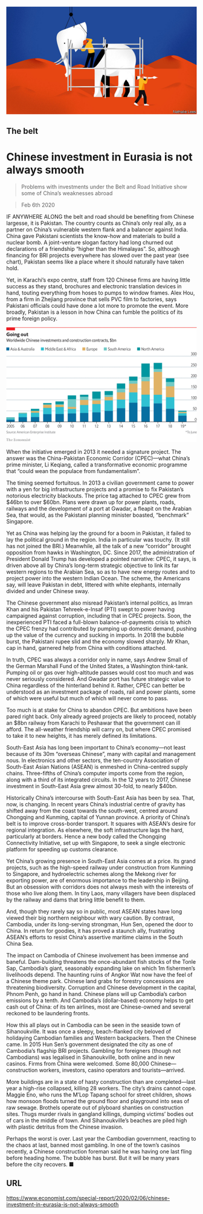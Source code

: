 ![](./images/20200208_SRD002.jpg)

## The belt

# Chinese investment in Eurasia is not always smooth

> Problems with investments under the Belt and Road Initiative show some of China’s weaknesses abroad

> Feb 6th 2020

 IF ANYWHERE ALONG the belt and road should be benefiting from Chinese largesse, it is Pakistan. The country counts as China’s only real ally, as a partner on China’s vulnerable western flank and a balancer against India. China gave Pakistani scientists the know-how and materials to build a nuclear bomb. A joint-venture slogan factory had long churned out declarations of a friendship “higher than the Himalayas”. So, although financing for BRI projects everywhere has slowed over the past year (see chart), Pakistan seems like a place where it should naturally have taken hold.

Yet, in Karachi’s expo centre, staff from 120 Chinese firms are having little success as they stand, brochures and electronic translation devices in hand, touting everything from hoses to pumps to window frames. Alex Hou, from a firm in Zhejiang province that sells PVC film to factories, says Pakistani officials could have done a lot more to promote the event. More broadly, Pakistan is a lesson in how China can fumble the politics of its prime foreign policy.



![](./images/20200208_SRC072.png)

When the initiative emerged in 2013 it needed a signature project. The answer was the China-Pakistan Economic Corridor (CPEC)—what China’s prime minister, Li Keqiang, called a transformative economic programme that “could wean the populace from fundamentalism”.

The timing seemed fortuitous. In 2013 a civilian government came to power with a yen for big infrastructure projects and a promise to fix Pakistan’s notorious electricity blackouts. The price tag attached to CPEC grew from $46bn to over $60bn. Plans were drawn up for power plants, roads, railways and the development of a port at Gwadar, a fleapit on the Arabian Sea, that would, as the Pakistani planning minister boasted, “benchmark” Singapore.

Yet as China was helping lay the ground for a boom in Pakistan, it failed to lay the political ground in the region. India in particular was touchy. (It still has not joined the BRI.) Meanwhile, all the talk of a new “corridor” brought opposition from hawks in Washington, DC. Since 2017, the administration of President Donald Trump has developed a pointed narrative: CPEC, it says, is driven above all by China’s long-term strategic objective to link its far western regions to the Arabian Sea, so as to have new energy routes and to project power into the western Indian Ocean. The scheme, the Americans say, will leave Pakistan in debt, littered with white elephants, internally divided and under Chinese sway.

The Chinese government also misread Pakistan’s internal politics, as Imran Khan and his Pakistan Tehreek-e-Insaf (PTI) swept to power having campaigned against corruption, including that in CPEC projects. Soon, the inexperienced PTI faced a full-blown balance-of-payments crisis to which the CPEC frenzy had contributed by pumping up domestic demand, pushing up the value of the currency and sucking in imports. In 2018 the bubble burst, the Pakistani rupee slid and the economy slowed sharply. Mr Khan, cap in hand, garnered help from China with conditions attached.

In truth, CPEC was always a corridor only in name, says Andrew Small of the German Marshall Fund of the United States, a Washington think-tank. Pumping oil or gas over high-altitude passes would cost too much and was never seriously considered. And Gwadar port has future strategic value to China regardless of the hinterland behind it. Rather, CPEC can better be understood as an investment package of roads, rail and power plants, some of which were useful but much of which will never come to pass.

Too much is at stake for China to abandon CPEC. But ambitions have been pared right back. Only already agreed projects are likely to proceed, notably an $8bn railway from Karachi to Peshawar that the government can ill afford. The all-weather friendship will carry on, but where CPEC promised to take it to new heights, it has merely defined its limitations.

South-East Asia has long been important to China’s economy—not least because of its 30m “overseas Chinese”, many with capital and management nous. In electronics and other sectors, the ten-country Association of South-East Asian Nations (ASEAN) is enmeshed in China-centred supply chains. Three-fifths of China’s computer imports come from the region, along with a third of its integrated circuits. In the 12 years to 2017, Chinese investment in South-East Asia grew almost 30-fold, to nearly $40bn.

Historically China’s intercourse with South-East Asia has been by sea. That, now, is changing. In recent years China’s industrial centre of gravity has shifted away from the coast towards the south-west, centred around Chongqing and Kunming, capital of Yunnan province. A priority of China’s belt is to improve cross-border transport. It squares with ASEAN’s desire for regional integration. As elsewhere, the soft infrastructure lags the hard, particularly at borders. Hence a new body called the Chongqing Connectivity Initiative, set up with Singapore, to seek a single electronic platform for speeding up customs clearance.

Yet China’s growing presence in South-East Asia comes at a price. Its grand projects, such as the high-speed railway under construction from Kunming to Singapore, and hydroelectric schemes along the Mekong river for exporting power, are of enormous importance to the leadership in Beijing. But an obsession with corridors does not always mesh with the interests of those who live along them. In tiny Laos, many villagers have been displaced by the railway and dams that bring little benefit to them.

And, though they rarely say so in public, most ASEAN states have long viewed their big northern neighbour with wary caution. By contrast, Cambodia, under its long-serving strongman, Hun Sen, opened the door to China. In return for goodies, it has proved a staunch ally, frustrating ASEAN’s efforts to resist China’s assertive maritime claims in the South China Sea.

The impact on Cambodia of Chinese involvement has been immense and baneful. Dam-building threatens the once-abundant fish stocks of the Tonle Sap, Cambodia’s giant, seasonably expanding lake on which 1m fishermen’s livelihoods depend. The haunting ruins of Angkor Wat now have the feel of a Chinese theme park. Chinese land grabs for forestry concessions are threatening biodiversity. Corruption and Chinese development in the capital, Phnom Penh, go hand in hand. Chinese plans will up Cambodia’s carbon emissions by a tenth. And Cambodia’s (dollar-based) economy helps to get cash out of China: of its ten airlines, most are Chinese-owned and several reckoned to be laundering fronts.

How this all plays out in Cambodia can be seen in the seaside town of Sihanoukville. It was once a sleepy, beach-flanked city beloved of holidaying Cambodian families and Western backpackers. Then the Chinese came. In 2015 Hun Sen’s government designated the city as one of Cambodia’s flagship BRI projects. Gambling for foreigners (though not Cambodians) was legalised in Sihanoukville, both online and in new casinos. Firms from China were welcomed. Some 80,000 Chinese—construction workers, investors, casino operators and tourists—arrived.

More buildings are in a state of hasty construction than are completed—last year a high-rise collapsed, killing 28 workers. The city’s drains cannot cope. Maggie Eno, who runs the M’Lop Tapang school for street children, shows how monsoon floods turned the ground floor and playground into seas of raw sewage. Brothels operate out of plyboard shanties on construction sites. Thugs murder rivals in gangland killings, dumping victims’ bodies out of cars in the middle of town. And Sihanoukville’s beaches are piled high with plastic detritus from the Chinese invasion.

Perhaps the worst is over. Last year the Cambodian government, reacting to the chaos at last, banned most gambling. In one of the town’s casinos recently, a Chinese construction foreman said he was having one last fling before heading home. The bubble has burst. But it will be many years before the city recovers. ■

## URL

https://www.economist.com/special-report/2020/02/06/chinese-investment-in-eurasia-is-not-always-smooth
